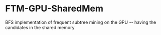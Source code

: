 # FTM-GPU-SharedMem
BFS implementation of frequent subtree mining on the GPU -- having the candidates in the shared memory 
